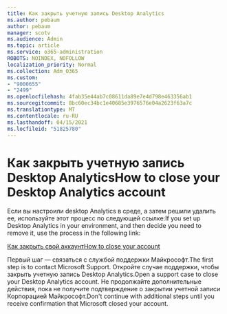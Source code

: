 ```yaml
---
title: Как закрыть учетную запись Desktop Analytics
ms.author: pebaum
author: pebaum
manager: scotv
ms.audience: Admin
ms.topic: article
ms.service: o365-administration
ROBOTS: NOINDEX, NOFOLLOW
localization_priority: Normal
ms.collection: Adm_O365
ms.custom:
- "9000655"
- "2499"
ms.openlocfilehash: 4fab35e44ab7c08611da89e7e4d798e463356ab1
ms.sourcegitcommit: 8bc60ec34bc1e40685e3976576e04a2623f63a7c
ms.translationtype: MT
ms.contentlocale: ru-RU
ms.lasthandoff: 04/15/2021
ms.locfileid: "51825780"
---
```

# <a name="how-to-close-your-desktop-analytics-account"></a><span data-ttu-id="b1bb5-102">Как закрыть учетную запись Desktop Analytics</span><span class="sxs-lookup"><span data-stu-id="b1bb5-102">How to close your Desktop Analytics account</span></span>

<span data-ttu-id="b1bb5-103">Если вы настроили desktop Analytics в среде, а затем решили удалить ее, используйте этот процесс по следующей ссылке:</span><span class="sxs-lookup"><span data-stu-id="b1bb5-103">If you set up Desktop Analytics in your environment, and then decide you need to remove it, use the process in the following link:</span></span>

[<span data-ttu-id="b1bb5-104">Как закрыть свой аккаунт</span><span class="sxs-lookup"><span data-stu-id="b1bb5-104">How to close your account</span></span>](https://docs.microsoft.com/configmgr/desktop-analytics/account-close)

<span data-ttu-id="b1bb5-105">Первый шаг — связаться с службой поддержки Майкрософт.</span><span class="sxs-lookup"><span data-stu-id="b1bb5-105">The first step is to contact Microsoft Support.</span></span> <span data-ttu-id="b1bb5-106">Откройте случае поддержки, чтобы закрыть учетную запись Desktop Analytics.</span><span class="sxs-lookup"><span data-stu-id="b1bb5-106">Open a support case to close your Desktop Analytics account.</span></span> <span data-ttu-id="b1bb5-107">Не продолжайте дополнительные действия, пока не получите подтверждение о закрытии учетной записи Корпорацией Майкрософт.</span><span class="sxs-lookup"><span data-stu-id="b1bb5-107">Don't continue with additional steps until you receive confirmation that Microsoft closed your account.</span></span>